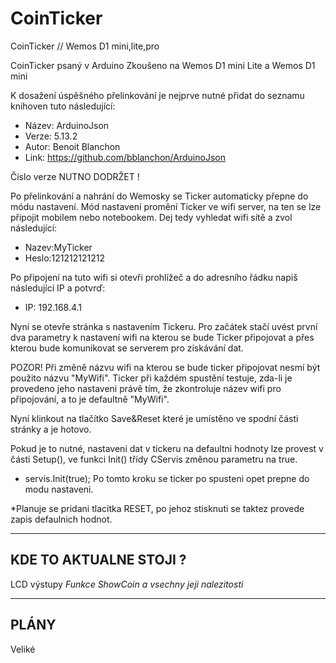 # CoinTicker
CoinTicker // Wemos D1 mini,lite,pro

CoinTicker psaný v Arduino
Zkoušeno na Wemos D1 mini Lite a Wemos D1 mini

K dosažení úspěšného přelinkování je nejprve nutné přidat do seznamu knihoven tuto následující:
- Název: ArduinoJson
- Verze: 5.13.2
- Autor: Benoit Blanchon
- Link: https://github.com/bblanchon/ArduinoJson

Číslo verze NUTNO DODRŽET !

Po přelinkování a nahrání do Wemosky se Ticker automaticky přepne do módu nastavení.
Mód nastavení promění Ticker ve wifi server, na ten se lze připojit mobilem nebo notebookem.
Dej tedy vyhledat wifi sítě a zvol následující:

- Nazev:MyTicker
- Heslo:121212121212

Po připojení na tuto wifi si otevři prohlížeč a do adresního řádku napiš následující IP a potvrď:

- IP: 192.168.4.1

Nyní se otevře stránka s nastavením Tickeru.
Pro začátek stačí uvést první dva parametry k nastavení wifi na kterou se bude Ticker připojovat a
přes kterou bude komunikovat se serverem pro získávání dat.

POZOR! Při změně názvu wifi na kterou se bude ticker připojovat nesmí
       být použito názvu "MyWifi".
       Ticker při každém spustění testuje, zda-li je provedeno jeho
       nastaveni právě tím, že zkontroluje název wifi pro připojování, a to je defaultně "MyWifi".

Nyní klinkout na tlačítko Save&Reset které je umístěno ve spodní části stránky a je hotovo.

Pokud je to nutné, nastaveni dat v tickeru na defaultni hodnoty lze provest v části Setup(),
ve funkci Init() třídy CServis změnou parametru na true. 
- servis.Init(true);
Po tomto kroku se ticker po spusteni opet prepne do modu nastaveni.

*Planuje se pridani tlacitka RESET, po jehoz stisknuti se taktez
 provede zapis defaulnich hodnot.

----------------------------------------
KDE TO AKTUALNE STOJI ?
----------------------------------------
LCD výstupy
*Funkce ShowCoin a vsechny jeji nalezitosti*

----------------------------------------
PLÁNY
----------------------------------------
Veliké
